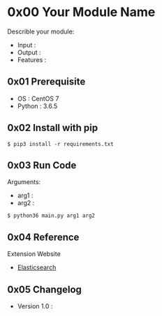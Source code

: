 # 0x00 Your Module Name

Describle your module:
- Input :
- Output :
- Features :

## 0x01 Prerequisite

- OS : CentOS 7
- Python : 3.6.5

## 0x02 Install with pip

```
$ pip3 install -r requirements.txt
```

## 0x03 Run Code

Arguments:

- arg1 : 
- arg2 : 

```
$ python36 main.py arg1 arg2
```

## 0x04 Reference

Extension Website

- [Elasticsearch](https://www.elastic.co/products/elasticsearch)

## 0x05 Changelog

- Version 1.0 : 